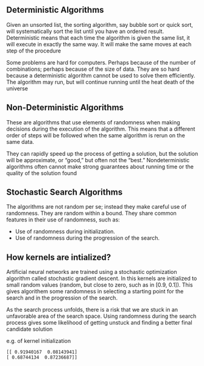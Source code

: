 ## Deterministic Algorithms
Given an unsorted list, the sorting algorithm, say bubble sort or quick sort, will systematically sort the list until you have an ordered result. Deterministic means that each time the algorithm is given the same list, it will execute in exactly the same way. It will make the same moves at each step of the procedure

Some problems are hard for computers. Perhaps because of the number of combinations; perhaps because of the size of data. They are so hard because a deterministic algorithm cannot be used to solve them efficiently. The algorithm may run, but will continue running until the heat death of the universe

## Non-Deterministic Algorithms
These are algorithms that use elements of randomness when making decisions during the execution of the algorithm. This means that a different order of steps will be followed when the same algorithm is rerun on the same data.

They can rapidly speed up the process of getting a solution, but the solution will be approximate, or “good,” but often not the “best.” Nondeterministic algorithms often cannot make strong guarantees about running time or the quality of the solution found

## Stochastic Search Algorithms
The algorithms are not random per se; instead they make careful use of randomness. They are random within a bound. They share common features in their use of randomness, such as:

- Use of randomness during initialization.
- Use of randomness during the progression of the search.

## How kernels are intialized?
Artificial neural networks are trained using a stochastic optimization algorithm called stochastic gradient descent. In this kernels are initialized to small random values (random, but close to zero, such as in [0.9, 0.1]). This gives algorithem some randomness in selecting a starting point for the search and in the progression of the search. 

As the search process unfolds, there is a risk that we are stuck in an unfavorable area of the search space. Using randomness during the search process gives some likelihood of getting unstuck and finding a better final candidate solution

e.g. of kernel initialization

    [[ 0.91940167  0.08143941]
    [ 0.68744134  0.87236687]]
